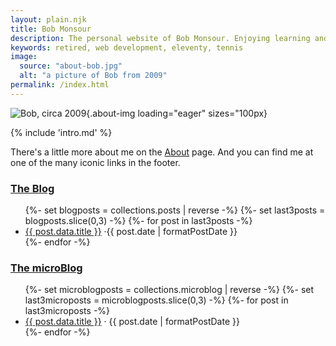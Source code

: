 ```yaml
---
layout: plain.njk
title: Bob Monsour
description: The personal website of Bob Monsour. Enjoying learning and deploying websites with 11ty and Netlify.
keywords: retired, web development, eleventy, tennis
image:
  source: "about-bob.jpg"
  alt: "a picture of Bob from 2009"
permalink: /index.html
---
```


![Bob, circa 2009](/assets/img/about-bob.jpg){.about-img loading="eager" sizes="100px}

{% include 'intro.md' %}

There's a little more about me on the [About](/about/) page. And you can find me at one of the many iconic links in the footer.

<section>
	<div>
		<h3><a href="/archive/">The Blog</a></h3>
		<ul>
			{%- set blogposts = collections.posts | reverse -%}
			{%- set last3posts = blogposts.slice(0,3) -%}
			{%- for post in last3posts -%}
				<li>
					<a href="{{ post.url }}">{{ post.data.title }}</a> &middot;<span class="blogdate">{{ post.date | formatPostDate }}</span>
				</li>
			{%- endfor -%}
		</ul>
	</div>
	<div>
		<h3><a href="/microblog/">The microBlog</a></h3>
		<ul>
			{%- set microblogposts = collections.microblog | reverse -%}
			{%- set last3microposts = microblogposts.slice(0,3) -%}
			{%- for post in last3microposts -%}
				<li>
					<a href="{{ post.url }}">{{ post.data.title }}</a> &middot;
					<span class="blogdate">{{ post.date | formatPostDate }}</span>
				</li>
			{%- endfor -%}
		</ul>
	</div>
</section>
